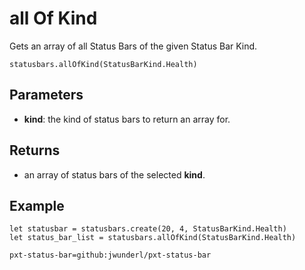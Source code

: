 # all Of Kind

Gets an array of all Status Bars of the given Status Bar Kind.

```sig
statusbars.allOfKind(StatusBarKind.Health)
```

## Parameters

* **kind**: the kind of status bars to return an array for.

## Returns

* an array of status bars of the selected **kind**.

## Example

```blocks
let statusbar = statusbars.create(20, 4, StatusBarKind.Health)
let status_bar_list = statusbars.allOfKind(StatusBarKind.Health)
```

```package
pxt-status-bar=github:jwunderl/pxt-status-bar
```